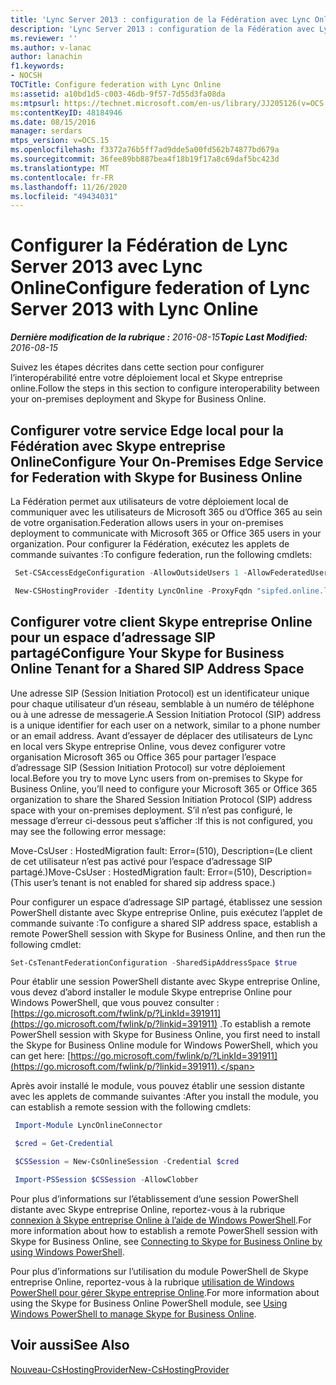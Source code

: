 ```yaml
---
title: 'Lync Server 2013 : configuration de la Fédération avec Lync Online'
description: 'Lync Server 2013 : configuration de la Fédération avec Lync Online.'
ms.reviewer: ''
ms.author: v-lanac
author: lanachin
f1.keywords:
- NOCSH
TOCTitle: Configure federation with Lync Online
ms:assetid: a10bd1d5-c003-46db-9f57-7d55d3fa08da
ms:mtpsurl: https://technet.microsoft.com/en-us/library/JJ205126(v=OCS.15)
ms:contentKeyID: 48184946
ms.date: 08/15/2016
manager: serdars
mtps_version: v=OCS.15
ms.openlocfilehash: f3372a76b5ff7ad9dde5a00fd562b74877bd679a
ms.sourcegitcommit: 36fee89bb887bea4f18b19f17a8c69daf5bc423d
ms.translationtype: MT
ms.contentlocale: fr-FR
ms.lasthandoff: 11/26/2020
ms.locfileid: "49434031"
---
```

# <a name="configure-federation-of-lync-server-2013-with-lync-online"></a><span data-ttu-id="ced7d-103">Configurer la Fédération de Lync Server 2013 avec Lync Online</span><span class="sxs-lookup"><span data-stu-id="ced7d-103">Configure federation of Lync Server 2013 with Lync Online</span></span>

<div data-xmlns="http://www.w3.org/1999/xhtml">

<div class="topic" data-xmlns="http://www.w3.org/1999/xhtml" data-msxsl="urn:schemas-microsoft-com:xslt" data-cs="https://msdn.microsoft.com/">

<div data-asp="https://msdn2.microsoft.com/asp">



</div>

<div id="mainSection">

<div id="mainBody"><span data-ttu-id="ced7d-104">

<span> </span></span><span class="sxs-lookup"><span data-stu-id="ced7d-104">

<span> </span></span></span>

<span data-ttu-id="ced7d-105">_**Dernière modification de la rubrique :** 2016-08-15_</span><span class="sxs-lookup"><span data-stu-id="ced7d-105">_**Topic Last Modified:** 2016-08-15_</span></span>

<span data-ttu-id="ced7d-106">Suivez les étapes décrites dans cette section pour configurer l’interopérabilité entre votre déploiement local et Skype entreprise online.</span><span class="sxs-lookup"><span data-stu-id="ced7d-106">Follow the steps in this section to configure interoperability between your on-premises deployment and Skype for Business Online.</span></span>

<span id="a"></span>

<div>

## <a name="configure-your-on-premises-edge-service-for-federation-with-skype-for-business-online"></a><span data-ttu-id="ced7d-107">Configurer votre service Edge local pour la Fédération avec Skype entreprise Online</span><span class="sxs-lookup"><span data-stu-id="ced7d-107">Configure Your On-Premises Edge Service for Federation with Skype for Business Online</span></span>

<span data-ttu-id="ced7d-108">La Fédération permet aux utilisateurs de votre déploiement local de communiquer avec les utilisateurs de Microsoft 365 ou d’Office 365 au sein de votre organisation.</span><span class="sxs-lookup"><span data-stu-id="ced7d-108">Federation allows users in your on-premises deployment to communicate with Microsoft 365 or Office 365 users in your organization.</span></span> <span data-ttu-id="ced7d-109">Pour configurer la Fédération, exécutez les applets de commande suivantes :</span><span class="sxs-lookup"><span data-stu-id="ced7d-109">To configure federation, run the following cmdlets:</span></span>

   ```powershell
    Set-CSAccessEdgeConfiguration -AllowOutsideUsers 1 -AllowFederatedUsers 1 -UseDnsSrvRouting -EnablePartnerDiscovery $True
   ```

   ```powershell
    New-CSHostingProvider -Identity LyncOnline -ProxyFqdn "sipfed.online.lync.com" -Enabled $true -EnabledSharedAddressSpace $true -HostsOCSUsers $true -VerificationLevel UseSourceVerification -IsLocal $false -AutodiscoverUrl https://webdir.online.lync.com/Autodiscover/AutodiscoverService.svc/root
   ```

</div>

<span id="b"></span>

<div>

## <a name="configure-your-skype-for-business-online-tenant-for-a-shared-sip-address-space"></a><span data-ttu-id="ced7d-110">Configurer votre client Skype entreprise Online pour un espace d’adressage SIP partagé</span><span class="sxs-lookup"><span data-stu-id="ced7d-110">Configure Your Skype for Business Online Tenant for a Shared SIP Address Space</span></span>

<span data-ttu-id="ced7d-111">Une adresse SIP (Session Initiation Protocol) est un identificateur unique pour chaque utilisateur d’un réseau, semblable à un numéro de téléphone ou à une adresse de messagerie.</span><span class="sxs-lookup"><span data-stu-id="ced7d-111">A Session Initiation Protocol (SIP) address is a unique identifier for each user on a network, similar to a phone number or an email address.</span></span> <span data-ttu-id="ced7d-112">Avant d’essayer de déplacer des utilisateurs de Lync en local vers Skype entreprise Online, vous devez configurer votre organisation Microsoft 365 ou Office 365 pour partager l’espace d’adressage SIP (Session Initiation Protocol) sur votre déploiement local.</span><span class="sxs-lookup"><span data-stu-id="ced7d-112">Before you try to move Lync users from on-premises to Skype for Business Online, you’ll need to configure your Microsoft 365 or Office 365 organization to share the Shared Session Initiation Protocol (SIP) address space with your on-premises deployment.</span></span> <span data-ttu-id="ced7d-113">S’il n’est pas configuré, le message d’erreur ci-dessous peut s’afficher :</span><span class="sxs-lookup"><span data-stu-id="ced7d-113">If this is not configured, you may see the following error message:</span></span>

<span data-ttu-id="ced7d-114">Move-CsUser : HostedMigration fault: Error=(510), Description=(Le client de cet utilisateur n’est pas activé pour l’espace d’adressage SIP partagé.)</span><span class="sxs-lookup"><span data-stu-id="ced7d-114">Move-CsUser : HostedMigration fault: Error=(510), Description=(This user’s tenant is not enabled for shared sip address space.)</span></span>

<span data-ttu-id="ced7d-115">Pour configurer un espace d’adressage SIP partagé, établissez une session PowerShell distante avec Skype entreprise Online, puis exécutez l’applet de commande suivante :</span><span class="sxs-lookup"><span data-stu-id="ced7d-115">To configure a shared SIP address space, establish a remote PowerShell session with Skype for Business Online, and then run the following cmdlet:</span></span>
```powershell
Set-CsTenantFederationConfiguration -SharedSipAddressSpace $true
```
<span data-ttu-id="ced7d-116">Pour établir une session PowerShell distante avec Skype entreprise Online, vous devez d’abord installer le module Skype entreprise Online pour Windows PowerShell, que vous pouvez consulter : [https://go.microsoft.com/fwlink/p/?LinkId=391911](https://go.microsoft.com/fwlink/p/?linkid=391911) .</span><span class="sxs-lookup"><span data-stu-id="ced7d-116">To establish a remote PowerShell session with Skype for Business Online, you first need to install the Skype for Business Online module for Windows PowerShell, which you can get here: [https://go.microsoft.com/fwlink/p/?LinkId=391911](https://go.microsoft.com/fwlink/p/?linkid=391911).</span></span>

<span data-ttu-id="ced7d-117">Après avoir installé le module, vous pouvez établir une session distante avec les applets de commande suivantes :</span><span class="sxs-lookup"><span data-stu-id="ced7d-117">After you install the module, you can establish a remote session with the following cmdlets:</span></span>

   ```powershell
    Import-Module LyncOnlineConnector
   ```

   ```powershell
    $cred = Get-Credential
   ``` 

   ```powershell
    $CSSession = New-CsOnlineSession -Credential $cred
   ```

   ```powershell
    Import-PSSession $CSSession -AllowClobber
   ```

<span data-ttu-id="ced7d-118">Pour plus d’informations sur l’établissement d’une session PowerShell distante avec Skype entreprise Online, reportez-vous à la rubrique [connexion à Skype entreprise Online à l’aide de Windows PowerShell](https://docs.microsoft.com/SkypeForBusiness/set-up-your-computer-for-windows-powershell/set-up-your-computer-for-windows-powershell).</span><span class="sxs-lookup"><span data-stu-id="ced7d-118">For more information about how to establish a remote PowerShell session with Skype for Business Online, see [Connecting to Skype for Business Online by using Windows PowerShell](https://docs.microsoft.com/SkypeForBusiness/set-up-your-computer-for-windows-powershell/set-up-your-computer-for-windows-powershell).</span></span>

<span data-ttu-id="ced7d-119">Pour plus d’informations sur l’utilisation du module PowerShell de Skype entreprise Online, reportez-vous à la rubrique [utilisation de Windows PowerShell pour gérer Skype entreprise Online](https://docs.microsoft.com/SkypeForBusiness/set-up-your-computer-for-windows-powershell/set-up-your-computer-for-windows-powershell).</span><span class="sxs-lookup"><span data-stu-id="ced7d-119">For more information about using the Skype for Business Online PowerShell module, see [Using Windows PowerShell to manage Skype for Business Online](https://docs.microsoft.com/SkypeForBusiness/set-up-your-computer-for-windows-powershell/set-up-your-computer-for-windows-powershell).</span></span>

</div>

<div>

## <a name="see-also"></a><span data-ttu-id="ced7d-120">Voir aussi</span><span class="sxs-lookup"><span data-stu-id="ced7d-120">See Also</span></span>


[<span data-ttu-id="ced7d-121">Nouveau-CsHostingProvider</span><span class="sxs-lookup"><span data-stu-id="ced7d-121">New-CsHostingProvider</span></span>](https://docs.microsoft.com/powershell/module/skype/New-CsHostingProvider)  
  

<span data-ttu-id="ced7d-122"></div>

</div>

<span> </span>

</div>

</div>

</span><span class="sxs-lookup"><span data-stu-id="ced7d-122"></div>

</div>

<span> </span>

</div>

</div>

</span></span></div>
